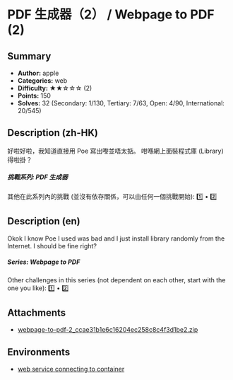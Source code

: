 PDF 生成器（2） / Webpage to PDF (2)
===

## Summary

* **Author:** apple
* **Categories:** web
* **Difficulty:** ★★☆☆☆ (2)
* **Points:** 150
* **Solves:** 32 (Secondary: 1/130, Tertiary: 7/63, Open: 4/90, International: 20/545)

## Description (zh-HK)

好啦好啦，我知道直接用 Poe 寫出嚟並唔太掂。 咁喺網上面裝程式庫 (Library) 得啦掛？

##### 挑戰系列: PDF 生成器

其他在此系列內的挑戰 (並沒有依存關係，可以由任何一個挑戰開始): [1️⃣](/challenges/833501209) • [2️⃣](/challenges/318612757)

## Description (en)

Okok I know Poe I used was bad and I just install library randomly from the Internet. I should be fine right?

##### Series: Webpage to PDF

Other challenges in this series (not dependent on each other, start with the one you like): [1️⃣](/challenges/833501209) • [2️⃣](/challenges/318612757)

## Attachments

- [webpage-to-pdf-2_ccae31b1e6c16204ec258c8c4f3d1be2.zip](https://github.com/blackb6a/hkcert-ctf-2024-challenges-public/releases/download/v1.0.0/webpage-to-pdf-2_ccae31b1e6c16204ec258c8c4f3d1be2.zip)


## Environments

- [web service connecting to container](env)


